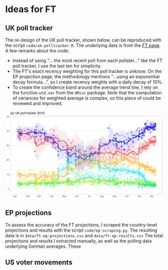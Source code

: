 # Ideas for FT 

## UK poll tracker

The re-design of the UK poll tracker, shown below, can be reproduced with the script `code/uk-polltracker.R`. The underlying data is from the [FT page](http://bertha.ig.ft.com/view/publish/dsv/1qDuVHfUgoWnPSUNUDeXLaHfV33RuAPsNC-S1S0tDeKI/data.csv). A few remarks about the code:  

- Instead of using "... the most recent poll from each pollster..." like the FT poll tracker, I use the last ten for simplicity.
- The FT's exact recency weighting for this poll tracker is unknow. On the EP projection page, the methodology mentions "...using an exponential decay formula...", so I create recency weights with a daily decay of 10%. 
- To create the confidence band around the average trend line, I rely on the function `wtd.var` from the `HMisc` package. Note that the computation of variances for weighted average is complex, so this piece of could be reviewed and improved. 

![](https://github.com/BernhardClemm/ft-proposal/blob/main/output/uk-polltracker.png?raw=true)

## EP projections

To assess the accuracy of the FT projections, I scraped the country-level projections and results with the script `code/ep-scraping.py`. The resulting data is in `data/ft-ep-projections.csv` and `data/ft-ep-results.csv`
The total projections and results I extracted manually, as well as the polling data underlying German averages. These 

## US voter movements


 
